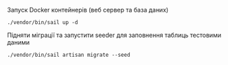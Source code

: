 

Запуск Docker контейнерів (веб сервер та база даних)
```shell
./vendor/bin/sail up -d
```

Підняти міграції та запустити seeder для заповнення таблиць тестовими даними
```shell
./vendor/bin/sail artisan migrate --seed
```
